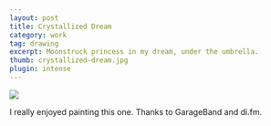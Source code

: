 ```yaml
---
layout: post
title: Crystallized Dream
category: work
tag: drawing
excerpt: Moonstruck princess in my dream, under the umbrella.
thumb: crystallized-dream.jpg
plugin: intense
---
```


<p><img src="{{ site.file }}/crystallized-dream.jpg"></p>

<p>I really enjoyed painting this one. Thanks to GarageBand and di.fm.</p>
